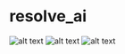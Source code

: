 # resolve_ai
![alt text](https://s5.gifyu.com/images/WhatsApp-Video-2021-08-19-at-05.18.19.gif
)
![alt text](https://i.imgur.com/Z8OHVGU.gif)
![alt text](https://i.imgur.com/Wms7mSR.png)
